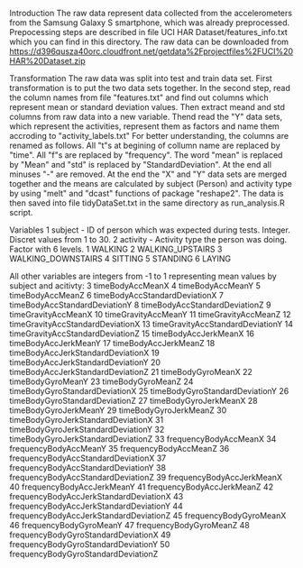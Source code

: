 Introduction
The raw data represent data collected from the accelerometers from the Samsung Galaxy S smartphone, which was already preprocessed. Prepocessing steps are described in file UCI HAR Dataset/features_info.txt which you can find in this directory. The raw data can be downloaded from https://d396qusza40orc.cloudfront.net/getdata%2Fprojectfiles%2FUCI%20HAR%20Dataset.zip

Transformation
The raw data was split into test and train data set. First transformation is to put the two data sets together. In the second step, read the column names from file "features.txt" and find out columns which represent mean or standard deviation values. Then extract meand and std columns from raw data into a new variable. 
Thend read the "Y" data sets, which represent the activities, represent them as factors and name them accroding to "activity_labels.txt"
For better understanding, the columns are renamed as follows. All "t"s at begining of collumn name are replaced by "time". All "f"s are replaced by "frequency". The word "mean" is replaced by "Mean" and "std" is replaced by "StandardDeviation". At the end all minuses "-" are removed.
At the end the "X" and "Y" data sets are merged together and the means are calculated by subject (Person) and activity type by using "melt" and "dcast" functions of package "reshape2". The data is then saved into file tidyDataSet.txt in the same directory as run_analysis.R script.

Variables
1  subject - ID of person which was expected during tests. Integer. Discret values from 1 to 30.
2  activity - Activity type the person was doing. Factor with 6 levels.
  1  WALKING
  2	WALKING_UPSTAIRS
  3	WALKING_DOWNSTAIRS
  4	SITTING
  5	STANDING
  6	LAYING
  
All other variables are integers from -1 to 1 representing mean values by subject and acitivty:
3  timeBodyAccMeanX
4	timeBodyAccMeanY
5	timeBodyAccMeanZ
6	timeBodyAccStandardDeviationX
7	timeBodyAccStandardDeviationY
8	timeBodyAccStandardDeviationZ
9	timeGravityAccMeanX
10	timeGravityAccMeanY
11	timeGravityAccMeanZ
12	timeGravityAccStandardDeviationX
13	timeGravityAccStandardDeviationY
14	timeGravityAccStandardDeviationZ
15	timeBodyAccJerkMeanX
16	timeBodyAccJerkMeanY
17	timeBodyAccJerkMeanZ
18	timeBodyAccJerkStandardDeviationX
19	timeBodyAccJerkStandardDeviationY
20	timeBodyAccJerkStandardDeviationZ
21	timeBodyGyroMeanX
22	timeBodyGyroMeanY
23	timeBodyGyroMeanZ
24	timeBodyGyroStandardDeviationX
25	timeBodyGyroStandardDeviationY
26	timeBodyGyroStandardDeviationZ
27	timeBodyGyroJerkMeanX
28	timeBodyGyroJerkMeanY
29	timeBodyGyroJerkMeanZ
30	timeBodyGyroJerkStandardDeviationX
31	timeBodyGyroJerkStandardDeviationY
32	timeBodyGyroJerkStandardDeviationZ
33	frequencyBodyAccMeanX
34	frequencyBodyAccMeanY
35	frequencyBodyAccMeanZ
36	frequencyBodyAccStandardDeviationX
37	frequencyBodyAccStandardDeviationY
38	frequencyBodyAccStandardDeviationZ
39	frequencyBodyAccJerkMeanX
40	frequencyBodyAccJerkMeanY
41	frequencyBodyAccJerkMeanZ
42	frequencyBodyAccJerkStandardDeviationX
43	frequencyBodyAccJerkStandardDeviationY
44	frequencyBodyAccJerkStandardDeviationZ
45	frequencyBodyGyroMeanX
46	frequencyBodyGyroMeanY
47	frequencyBodyGyroMeanZ
48	frequencyBodyGyroStandardDeviationX
49	frequencyBodyGyroStandardDeviationY
50	frequencyBodyGyroStandardDeviationZ